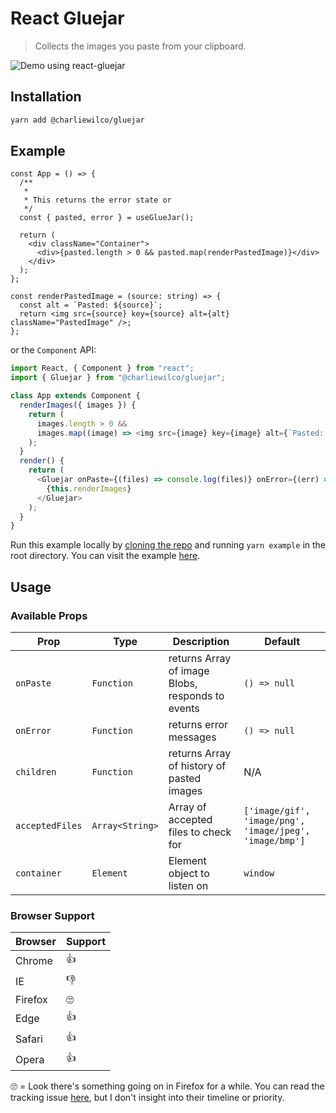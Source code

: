 # React Gluejar

> Collects the images you paste from your clipboard.

![Demo using `react-gluejar`](/.github/gluejar.gif)

## Installation

```sh
yarn add @charliewilco/gluejar
```

## Example

```tsx
const App = () => {
  /**
   *
   * This returns the error state or
   */
  const { pasted, error } = useGlueJar();

  return (
    <div className="Container">
      <div>{pasted.length > 0 && pasted.map(renderPastedImage)}</div>
    </div>
  );
};

const renderPastedImage = (source: string) => {
  const alt = `Pasted: ${source}`;
  return <img src={source} key={source} alt={alt} className="PastedImage" />;
};
```

or the `Component` API:

```js
import React, { Component } from "react";
import { Gluejar } from "@charliewilco/gluejar";

class App extends Component {
  renderImages({ images }) {
    return (
      images.length > 0 &&
      images.map((image) => <img src={image} key={image} alt={`Pasted: ${image}`} />)
    );
  }
  render() {
    return (
      <Gluejar onPaste={(files) => console.log(files)} onError={(err) => console.error(err)}>
        {this.renderImages}
      </Gluejar>
    );
  }
}
```

Run this example locally by [cloning the repo](https://help.github.com/articles/cloning-a-repository/) and running `yarn example` in the root directory. You can visit the example [here](https://react-gluejar.now.sh/).

## Usage

### Available Props

| Prop            | Type            | Description                                      | Default                                                 |
| --------------- | --------------- | ------------------------------------------------ | ------------------------------------------------------- |
| `onPaste`       | `Function`      | returns Array of image Blobs, responds to events | `() => null`                                            |
| `onError`       | `Function`      | returns error messages                           | `() => null`                                            |
| `children`      | `Function`      | returns Array of history of pasted images        | N/A                                                     |
| `acceptedFiles` | `Array<String>` | Array of accepted files to check for             | `['image/gif', 'image/png', 'image/jpeg', 'image/bmp']` |
| `container`     | `Element`       | Element object to listen on                      | `window`                                                |

### Browser Support

| Browser | Support |
| ------- | ------- |
| Chrome  | 👍      |
| IE      | 👎      |
| Firefox | 🙄      |
| Edge    | 👍      |
| Safari  | 👍      |
| Opera   | 👍      |

🙄 = Look there's something going on in Firefox for a while. You can read the tracking issue [here](https://bugzilla.mozilla.org/show_bug.cgi?id=906420), but I don't insight into their timeline or priority.
